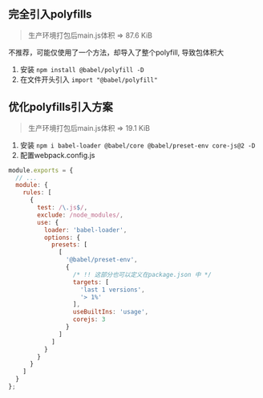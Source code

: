 ## 完全引入polyfills

> 生产环境打包后main.js体积 => 87.6 KiB


不推荐，可能仅使用了一个方法，却导入了整个polyfill, 导致包体积大

1. 安装 `npm install @babel/polyfill -D`
2. 在文件开头引入 `import "@babel/polyfill"`




## 优化polyfills引入方案

> 生产环境打包后main.js体积 => 19.1 KiB

1. 安装 `npm i babel-loader @babel/core @babel/preset-env core-js@2 -D`
2. 配置webpack.config.js
```js
module.exports = {
  // ...
  module: {
    rules: [
      {
        test: /\.js$/,
        exclude: /node_modules/,
        use: {
          loader: 'babel-loader',
          options: {
            presets: [
              [
                '@babel/preset-env',
                {
                  /* !! 这部分也可以定义在package.json 中 */
                  targets: [
                    'last 1 versions',
                    '> 1%'
                  ],
                  useBuiltIns: 'usage',
                  corejs: 3
                }
              ]
            ]
          }
        }
      }
    ]
  }
};

```
